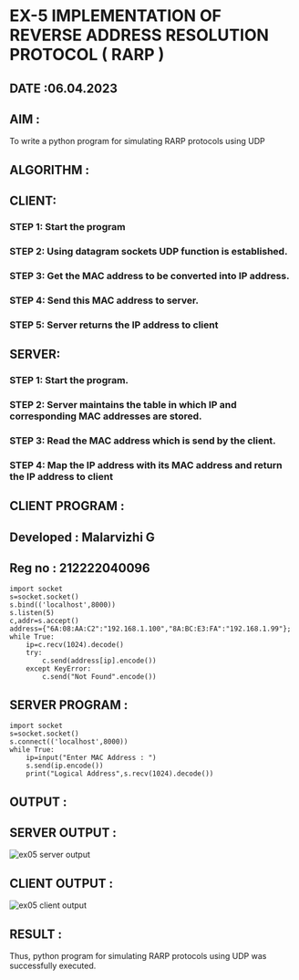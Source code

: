 # EX-5 IMPLEMENTATION OF REVERSE ADDRESS RESOLUTION PROTOCOL ( RARP )
## DATE :06.04.2023
## AIM :
To write a python program for simulating RARP protocols using UDP
## ALGORITHM :
## CLIENT:
### STEP 1: Start the program
### STEP 2: Using datagram sockets UDP function is established.
### STEP 3: Get the MAC address to be converted into IP address.
### STEP 4: Send this MAC address to server.
### STEP 5: Server returns the IP address to client
## SERVER:
### STEP 1: Start the program.
### STEP 2: Server maintains the table in which IP and corresponding MAC addresses are stored.
### STEP 3: Read the MAC address which is send by the client.
### STEP 4: Map the IP address with its MAC address and return the IP address to client
## CLIENT PROGRAM :
## Developed : Malarvizhi G
## Reg no : 212222040096
```
import socket
s=socket.socket()
s.bind(('localhost',8000))
s.listen(5)
c,addr=s.accept()
address={"6A:08:AA:C2":"192.168.1.100","8A:BC:E3:FA":"192.168.1.99"};
while True:
    ip=c.recv(1024).decode()
    try:
        c.send(address[ip].encode())
    except KeyError:
        c.send("Not Found".encode())
```
## SERVER PROGRAM :
```
import socket
s=socket.socket()
s.connect(('localhost',8000))
while True:
    ip=input("Enter MAC Address : ")
    s.send(ip.encode())
    print("Logical Address",s.recv(1024).decode())
```
## OUTPUT :
## SERVER OUTPUT :
![ex05 server output](https://github.com/22008650/EX-5/assets/122548204/37d3b3bd-aebb-4162-a71f-54b26a5fb535)
## CLIENT OUTPUT :
![ex05 client output](https://github.com/22008650/EX-5/assets/122548204/082ca619-1b86-42d1-88c8-f5a58907e8c2)
## RESULT :
Thus, python program for simulating RARP protocols using UDP was successfully executed.

